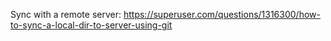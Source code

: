 
Sync with a remote server: https://superuser.com/questions/1316300/how-to-sync-a-local-dir-to-server-using-git
